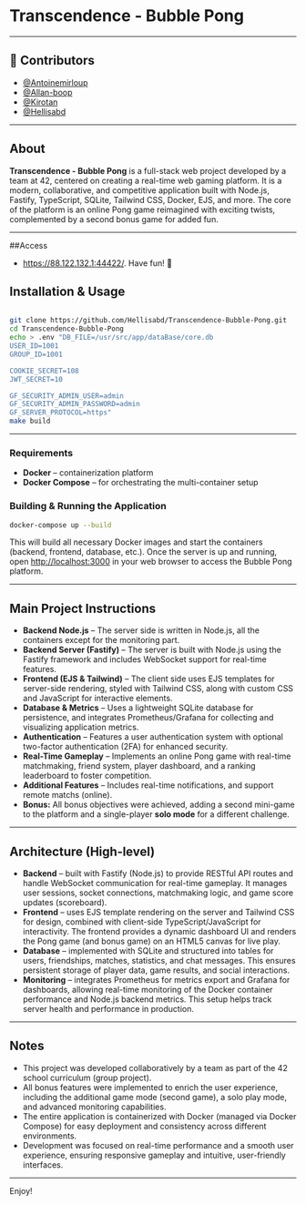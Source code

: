# Transcendence - Bubble Pong

---

## 👥 Contributors

- [@Antoinemirloup](https://github.com/antoinemirloup)
- [@Allan-boop](https://github.com/allan-boop)
- [@Kirotan](https://github.com/Kirotan)
- [@Hellisabd](https://github.com/Hellisabd)

---

## About

**Transcendence - Bubble Pong** is a full-stack web project developed by a team at 42, centered on creating a real-time web gaming platform. It is a modern, collaborative, and competitive application built with Node.js, Fastify, TypeScript, SQLite, Tailwind CSS, Docker, EJS, and more. The core of the platform is an online Pong game reimagined with exciting twists, complemented by a second bonus game for added fun.

---

##Access
- https://88.122.132.1:44422/. Have fun! 🎉

## Installation & Usage

```bash

git clone https://github.com/Hellisabd/Transcendence-Bubble-Pong.git
cd Transcendence-Bubble-Pong
echo > .env "DB_FILE=/usr/src/app/dataBase/core.db
USER_ID=1001
GROUP_ID=1001

COOKIE_SECRET=108
JWT_SECRET=10

GF_SECURITY_ADMIN_USER=admin
GF_SECURITY_ADMIN_PASSWORD=admin
GF_SERVER_PROTOCOL=https"
make build

```


---

### Requirements

* **Docker** – containerization platform
* **Docker Compose** – for orchestrating the multi-container setup

### Building & Running the Application

```bash
docker-compose up --build
```

This will build all necessary Docker images and start the containers (backend, frontend, database, etc.). Once the server is up and running, open [http://localhost:3000](http://localhost:3000) in your web browser to access the Bubble Pong platform.

---

## Main Project Instructions

* **Backend Node.js** – The server side is written in Node.js, all the containers except for the monitoring part.
* **Backend Server (Fastify)** – The server is built with Node.js using the Fastify framework and includes WebSocket support for real-time features.
* **Frontend (EJS & Tailwind)** – The client side uses EJS templates for server-side rendering, styled with Tailwind CSS, along with custom CSS and JavaScript for interactive elements.
* **Database & Metrics** – Uses a lightweight SQLite database for persistence, and integrates Prometheus/Grafana for collecting and visualizing application metrics.
* **Authentication** – Features a user authentication system with optional two-factor authentication (2FA) for enhanced security.
* **Real-Time Gameplay** – Implements an online Pong game with real-time matchmaking, friend system, player dashboard, and a ranking leaderboard to foster competition.
* **Additional Features** – Includes real-time notifications, and support remote matchs (online).
* **Bonus:** All bonus objectives were achieved, adding a second mini-game to the platform and a single-player **solo mode** for a different challenge.

---

## Architecture (High‑level)

* **Backend** – built with Fastify (Node.js) to provide RESTful API routes and handle WebSocket communication for real-time gameplay. It manages user sessions, socket connections, matchmaking logic, and game score updates (scoreboard).
* **Frontend** – uses EJS template rendering on the server and Tailwind CSS for design, combined with client-side TypeScript/JavaScript for interactivity. The frontend provides a dynamic dashboard UI and renders the Pong game (and bonus game) on an HTML5 canvas for live play.
* **Database** – implemented with SQLite and structured into tables for users, friendships, matches, statistics, and chat messages. This ensures persistent storage of player data, game results, and social interactions.
* **Monitoring** – integrates Prometheus for metrics export and Grafana for dashboards, allowing real-time monitoring of the Docker container performance and Node.js backend metrics. This setup helps track server health and performance in production.

---

## Notes

* This project was developed collaboratively by a team as part of the 42 school curriculum (group project).
* All bonus features were implemented to enrich the user experience, including the additional game mode (second game), a solo play mode, and advanced monitoring capabilities.
* The entire application is containerized with Docker (managed via Docker Compose) for easy deployment and consistency across different environments.
* Development was focused on real-time performance and a smooth user experience, ensuring responsive gameplay and intuitive, user-friendly interfaces.

---

Enjoy!
